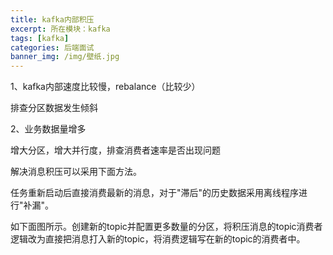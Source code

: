 ```yaml
---
title: kafka内部积压
excerpt: 所在模块：kafka
tags: [kafka]
categories: 后端面试
banner_img: /img/壁纸.jpg
---
```


1、kafka内部速度比较慢，rebalance（比较少）

排查分区数据发生倾斜

2、业务数据量增多

增大分区，增大并行度，排查消费者速率是否出现问题



解决消息积压可以采用下面方法。

任务重新启动后直接消费最新的消息，对于"滞后"的历史数据采用离线程序进行"补漏"。

如下面图所示。创建新的topic并配置更多数量的分区，将积压消息的topic消费者逻辑改为直接把消息打入新的topic，将消费逻辑写在新的topic的消费者中。
